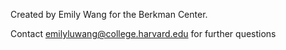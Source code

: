 Created by Emily Wang for the Berkman Center. 

Contact emilyluwang@college.harvard.edu for further questions
